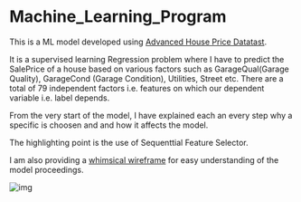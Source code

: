 # Machine_Learning_Program

This is a ML model developed using [Advanced House Price Datatast](https://www.kaggle.com/competitions/house-prices-advanced-regression-techniques/data). 

It is a supervised learning Regression problem where I have to predict the SalePrice of a house based on various factors such as GarageQual(Garage Quality), GarageCond (Garage Condition), Utilities, Street etc. There are a total of 79 independent factors i.e. features on which our dependent variable i.e. label depends.


From the very start of the model, I have explained each an every step why a specific is choosen and and how it affects the model.

The highlighting point is the use of Sequenttial Feature Selector.

I am also providing a [whimsical wireframe](https://whimsical.com/assignment-L784xUMrELRDuyzyGkrzcK) for easy understanding of the model proceedings. 

![img](https://whimsical.com/assignment-L784xUMrELRDuyzyGkrzcK)
